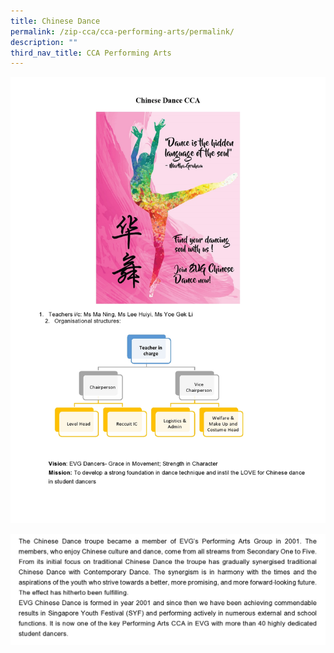 ```yaml
---
title: Chinese Dance
permalink: /zip-cca/cca-performing-arts/permalink/
description: ""
third_nav_title: CCA Performing Arts
---
```

![](/images/chinese_dance%201%20(1).jpg)

![](/images/chinese%20dance%201.jpg)


